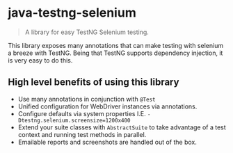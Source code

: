 java-testng-selenium
======================
> A library for easy TestNG Selenium testing.

This library exposes many annotations that can make testing with selenium a breeze
with TestNG.  Being that TestNG supports dependency injection, it is very easy to
do this.

## High level benefits of using this library

* Use many annotations in conjunction with `@Test`
* Unified configuration for WebDriver instances via annotations.
* Configure defaults via system properties I.E. `-Dtestng.selenium.screensize=1200x400`
* Extend your suite classes with `AbstractSuite` to take advantage of a test context and running test methods in parallel.
* Emailable reports and screenshots are handled out of the box.
